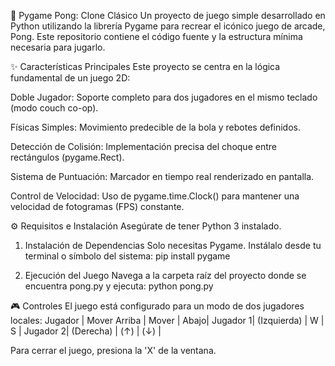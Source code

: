 🚀 Pygame Pong: Clone Clásico
Un proyecto de juego simple desarrollado en Python utilizando la librería Pygame para recrear el icónico juego de arcade, Pong. Este repositorio contiene el código fuente y la estructura mínima necesaria para jugarlo.


✨ Características Principales
Este proyecto se centra en la lógica fundamental de un juego 2D:

Doble Jugador: Soporte completo para dos jugadores en el mismo teclado (modo couch co-op).

Físicas Simples: Movimiento predecible de la bola y rebotes definidos.

Detección de Colisión: Implementación precisa del choque entre rectángulos (pygame.Rect).

Sistema de Puntuación: Marcador en tiempo real renderizado en pantalla.

Control de Velocidad: Uso de pygame.time.Clock() para mantener una velocidad de fotogramas (FPS) constante.


⚙️ Requisitos e Instalación
Asegúrate de tener Python 3 instalado.

1. Instalación de Dependencias
Solo necesitas Pygame. Instálalo desde tu terminal o símbolo del sistema:
pip install pygame


2. Ejecución del Juego
Navega a la carpeta raíz del proyecto donde se encuentra pong.py y ejecuta:
python pong.py


🎮 Controles
El juego está configurado para un modo de dos jugadores locales:
Jugador  |	Mover Arriba	| Mover | Abajo|
Jugador 1| (Izquierda)	  |   W	  |   S  |
Jugador 2| (Derecha)      |   (↑) |  (↓) |


Para cerrar el juego, presiona la 'X' de la ventana.

